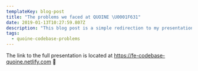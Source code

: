 ```yaml
---
templateKey: blog-post
title: "The problems we faced at QUOINE \U0001F631"
date: 2019-01-13T10:27:59.807Z
description: "This blog post is a simple redirection to my presentation on the list of problems I found in the first two weeks working at QUOINE as a front-end software engineer \U0001F60A"
tags:
  - quoine-codebase-problems
---
```

The link to the full presentation is located at <https://fe-codebase-quoine.netlify.com> 🚀
